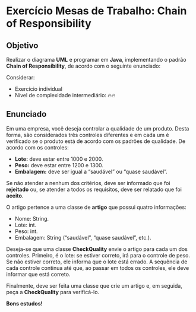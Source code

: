 # Exercício Mesas de Trabalho: Chain of Responsibility

## Objetivo

Realizar o diagrama **UML** e programar em **Java**, implementando o padrão **Chain of
Responsibility**, de acordo com o seguinte enunciado:

Considerar:

- Exercício individual
- Nível de complexidade intermediário: 🔥🔥

## Enunciado

Em uma empresa, você deseja controlar a qualidade de um produto. Desta forma, são
considerados três controles diferentes e em cada um é verificado se o produto está de
acordo com os padrões de qualidade. De acordo com os controles:

- **Lote:** deve estar entre 1000 e 2000. 
- **Peso:** deve estar entre 1200 e 1300. 
- **Embalagem:** deve ser igual a “saudável” ou “quase saudável”.

Se não atender a nenhum dos critérios, deve ser informado que foi **rejeitado** ou, se
atender a todos os requisitos, deve ser relatado que foi **aceito**.

O artigo pertence a uma classe de **artigo** que possui quatro informações:

- Nome: String. 
- Lote: int. 
- Peso: int. 
- Embalagem: String (“saudável”, “quase saudável”, etc.).

Deseja-se que uma classe **CheckQuality** envie o artigo para cada um dos controles.
Primeiro, é o lote: se estiver correto, irá para o controle de peso. Se não estiver correto, ele
informa que o lote está errado. A sequência de cada controle continua até que, ao passar
em todos os controles, ele deve informar que está correto.

Finalmente, deve ser feita uma classe que crie um artigo e, em seguida, peça a
**CheckQuality** para verificá-lo.

**Bons estudos!**